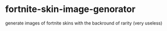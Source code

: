 # fortnite-skin-image-genorator
generate images of fortnite skins with the backround of rarity (very useless)
